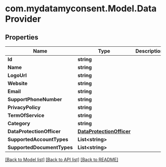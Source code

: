 # com.mydatamyconsent.Model.DataProvider

## Properties

Name | Type | Description | Notes
------------ | ------------- | ------------- | -------------
**Id** | **string** |  | [optional] 
**Name** | **string** |  | [optional] 
**LogoUrl** | **string** |  | [optional] 
**Website** | **string** |  | [optional] 
**Email** | **string** |  | [optional] 
**SupportPhoneNumber** | **string** |  | [optional] 
**PrivacyPolicy** | **string** |  | [optional] 
**TermOfService** | **string** |  | [optional] 
**Category** | **string** |  | [optional] 
**DataProtectionOfficer** | [**DataProtectionOfficer**](DataProtectionOfficer.md) |  | [optional] 
**SupportedAccountTypes** | **List&lt;string&gt;** |  | [optional] 
**SupportedDocumentTypes** | **List&lt;string&gt;** |  | [optional] 

[[Back to Model list]](../README.md#documentation-for-models) [[Back to API list]](../README.md#documentation-for-api-endpoints) [[Back to README]](../README.md)


